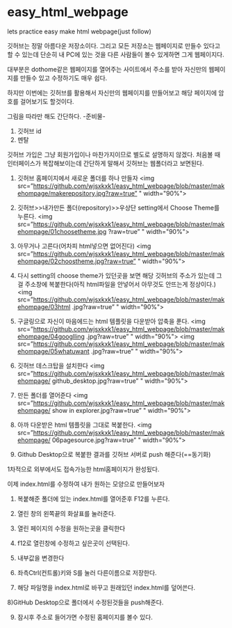 # easy_html_webpage
lets practice easy make html webpage(just follow)

깃허브는 정말 아름다운 저장소이다.
그리고 모든 저장소는 웹페이지로 만들수 있다고 할 수 있는데 단순히 내 PC에 있는 것을 다른 사람들이 볼수 있게하면 그게 웹페이지다.

대부분은 dothome같은 웹페이지를 열어주는 사이트에서 주소를 받아 자신만의 웹페이지를 만들수 있고 수정하기도 매우 쉽다.

하지만 이번에는 깃허브를 활용해서 자신만의 웹페이지를 만들어보고 해당 페이지에 암호를 걸어보기도 할것이다.

그림을 따라만 해도 간단하다.
-준비물-
1) 깃허브 id
2) 멘탈

깃허브 가입은 그냥 회원가입이나 마찬가지이므로 별도로 설명하지 않겠다. 
처음볼 때 인터페이스가 복잡해보이는데 간단하게 말해서 깃허브는 웹폴더라고 보면된다.
1) 깃허브 홈페이지에서 새로운 폴더를 하나 만들자
<img src=”https://github.com/wjsxkxk1/easy_html_webpage/blob/master/makehompage/makerepository.jpg?raw=true” " width="90%"></img>
2) 깃허브>>내가만든 폴더(repository)>>우상단 setting에서 Choose Theme를 누른다.
<img src=”https://github.com/wjsxkxk1/easy_html_webpage/blob/master/makehompage/01choosetheme.jpg
?raw=true” " width="90%"></img>

3) 아무거나 고른다(어차피 html넣으면 없어진다)
<img src=”https://github.com/wjsxkxk1/easy_html_webpage/blob/master/makehompage/02choostheme.jpg?raw=true” " width="90%"></img>

 4) 다시 setting의 choose theme가 있던곳을 보면 해당 깃허브의 주소가 있는데 그걸 주소창에 복붙한다(아직 html파일을 안넣어서 아무것도 안뜨는게 정상이다.)
<img src=”https://github.com/wjsxkxk1/easy_html_webpage/blob/master/makehompage/03html
.jpg?raw=true” " width="90%"></img>

5) 구글링으로 자신이 마음에드는 html 템플릿을 다운받아 압축을 푼다.
<img src=”https://github.com/wjsxkxk1/easy_html_webpage/blob/master/makehompage/04googlling
.jpg?raw=true” " width="90%"></img>
<img src=”https://github.com/wjsxkxk1/easy_html_webpage/blob/master/makehompage/05whatuwant
.jpg?raw=true” " width="90%"></img>

6) 깃허브 데스크탑을 설치한다
<img src=”https://github.com/wjsxkxk1/easy_html_webpage/blob/master/makehompage/ github_desktop.jpg?raw=true” " width="90%"></img>


7) 만든 폴더를 열어준다
<img src=”https://github.com/wjsxkxk1/easy_html_webpage/blob/master/makehompage/ show in explorer.jpg?raw=true” " width="90%"></img>



8) 아까 다운받은 html 템플릿을 그대로 복붙한다.
<img src=”https://github.com/wjsxkxk1/easy_html_webpage/blob/master/makehompage/ 06pagesource.jpg?raw=true” " width="90%"></img>


9) Github Desktop으로 복붙한 결과를 깃허브 서버로 push 해준다(==동기화)

1차적으로 외부에서도 접속가능한 html홈페이지가 완성됬다.

이제 index.html를 수정하여 내가 원하는 모양으로 만들어보자

1) 복붙해준 폴더에 있는 index.html를 열어준후 F12를 누른다.

2) 열린 창의 왼쪽끝의 화살표를 눌러준다.

3) 열린 페이지의 수정을 원하는곳을 클릭한다
4) f12로 열린창에 수정하고 싶은곳이 선택된다.
5) 내부값을 변경한다

6) 좌측Ctrl(컨트롤)키와 S를 눌러 다른이름으로 저장한다.

7) 해당 파일명을 index.html로 바꾸고 원래있던 index.html를 덮어쓴다.

8)GitHub Desktop으로 폴더에서 수정된것들을 push해준다.

9) 잠시후 주소로 들어가면 수정된 홈페이지를 볼수 있다.
